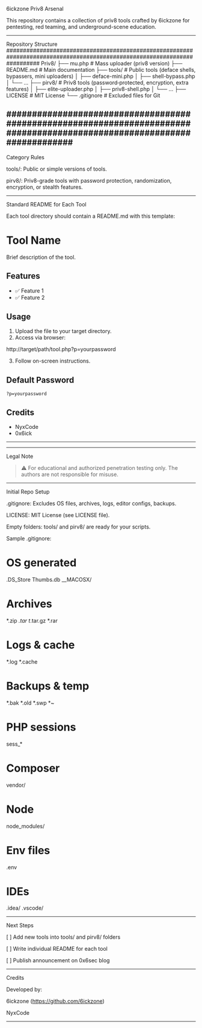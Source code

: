 6ickzone Priv8 Arsenal

This repository contains a collection of priv8 tools crafted by 6ickzone for pentesting, red teaming, and underground-scene education.


---

Repository Structure
##########################################################################################################################
Priv8/
├── mu.php              # Mass uploader (priv8 version)
├── README.md           # Main documentation
├── tools/              # Public tools (deface shells, bypassers, mini uploaders)
│   ├── deface-mini.php
│   ├── shell-bypass.php
│   └── ...
├── pirv8/              # Priv8 tools (password‑protected, encryption, extra features)
│   ├── elite-uploader.php
│   ├── priv8-shell.php
│   └── ...
├── LICENSE             # MIT License
└── .gitignore          # Excluded files for Git

#########################################################################################################################
---

Category Rules

tools/: Public or simple versions of tools.

pirv8/: Priv8-grade tools with password protection, randomization, encryption, or stealth features.



---

Standard README for Each Tool

Each tool directory should contain a README.md with this template:

# Tool Name

Brief description of the tool.

## Features
- ✅ Feature 1
- ✅ Feature 2

## Usage
1. Upload the file to your target directory.
2. Access via browser:

http://target/path/tool.php?p=yourpassword

3. Follow on-screen instructions.

## Default Password
`?p=yourpassword`

## Credits
- NyxCode
- 0x6ick

---


---

Legal Note

> ⚠️ For educational and authorized penetration testing only. The authors are not responsible for misuse.




---

Initial Repo Setup

.gitignore: Excludes OS files, archives, logs, editor configs, backups.

LICENSE: MIT License (see LICENSE file).

Empty folders: tools/ and pirv8/ are ready for your scripts.


Sample .gitignore:

# OS generated
.DS_Store
Thumbs.db
__MACOSX/

# Archives
*.zip
*.tar
t*.tar.gz
*.rar

# Logs & cache
*.log
*.cache

# Backups & temp
*.bak
*.old
*.swp
*~

# PHP sessions
sess_*

# Composer
vendor/

# Node
node_modules/

# Env files
.env

# IDEs
.idea/
.vscode/


---

Next Steps

[ ] Add new tools into tools/ and pirv8/ folders

[ ] Write individual README for each tool

[ ] Publish announcement on 0x6sec blog



---

Credits

Developed by:

6ickzone (https://github.com/6ickzone)

NyxCode



---

